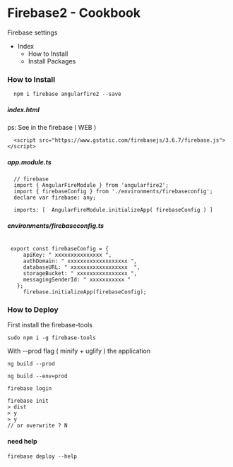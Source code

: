 # Firebase2 - Cookbook
  Firebase settings 

- Index
  + How to Install
  + Install Packages



### How to Install

```
  npm i firebase angularfire2 --save
```
##### index.html 
ps: See in the firebase ( WEB )
```
  <script src="https://www.gstatic.com/firebasejs/3.6.7/firebase.js"></script>
``` 



##### app.module.ts
```
  // firebase 
  import { AngularFireModule } from 'angularfire2';
  import { firebaseConfig } from './environments/firebaseconfig';
  declare var firebase: any;
  
  imports: [  AngularFireModule.initializeApp( firebaseConfig ) ] 
```

##### environments/firebaseconfig.ts
```

 export const firebaseConfig = {
     apiKey: " xxxxxxxxxxxxxxx ",
     authDomain: " xxxxxxxxxxxxxxxxxxx ",
     databaseURL: " xxxxxxxxxxxxxxxxxx  ",
     storageBucket: " xxxxxxxxxxxxxxxx ",
     messagingSenderId: " xxxxxxxxxxx "
   };
     firebase.initializeApp(firebaseConfig);

```


### How to Deploy

First install the firebase-tools
```
sudo npm i -g firebase-tools
``` 

With --prod flag ( minify + uglify ) the application
```
ng build --prod
```

```
ng build --env=prod
``` 

```
firebase login
```

```
firebase init 
> dist
> y
> y
// or overwrite ? N
``` 

#### need help
```
firebase deploy --help
``` 




